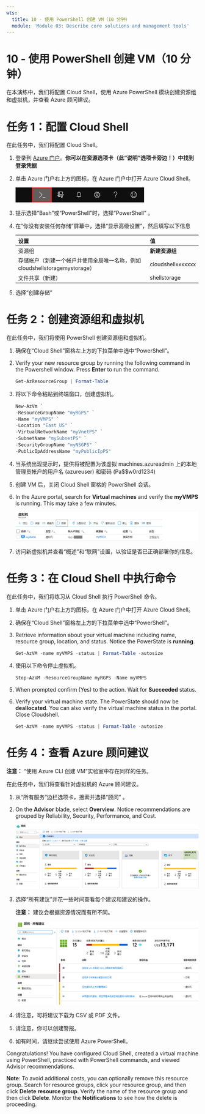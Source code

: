 ```yaml
---
wts:
  title: 10 - 使用 PowerShell 创建 VM（10 分钟）
  module: 'Module 03: Describe core solutions and management tools'
---
```

# <a name="10---create-a-vm-with-powershell-10-min"></a>10 - 使用 PowerShell 创建 VM（10 分钟）

在本演练中，我们将配置 Cloud Shell，使用 Azure PowerShell 模块创建资源组和虚拟机，并查看 Azure 顾问建议。 

# <a name="task-1-configure-the-cloud-shell"></a>任务 1：配置 Cloud Shell 

在此任务中，我们将配置 Cloud Shell。 

1. 登录到 [Azure 门户](https://portal.azure.com)。**你可以在资源选项卡（此“说明”选项卡旁边！）中找到登录凭据**
2. 单击 Azure 门户右上方的图标，在 Azure 门户中打开 Azure Cloud Shell。

    ![Azure 门户“Azure Cloud Shell”图标的屏幕截图。](../images/1002.png)

3. 提示选择“Bash”或“PowerShell”时，选择“PowerShell”  。

4. 在“你没有安装任何存储”屏幕中，选择“显示高级设置”，然后填写以下信息 

    | 设置 | 值 |
    |  -- | -- |
    | 资源组 | **新建资源组** |
    | 存储帐户（新建一个帐户并使用全局唯一名称，例如 cloudshellstoragemystorage） | cloudshellxxxxxxx |
    | 文件共享（新建） | shellstorage |

5. 选择“创建存储”

# <a name="task-2-create-a-resource-group-and-virtual-machine"></a>任务 2：创建资源组和虚拟机

在此任务中，我们将使用 PowerShell 创建资源组和虚拟机。  

1. 确保在“Cloud Shell”窗格左上方的下拉菜单中选中“PowerShell”。

2. Verify your new resource group by running the following command in the Powershell window. Press <bpt id="p1">**</bpt>Enter<ept id="p1">**</ept> to run the command.

    ```PowerShell
    Get-AzResourceGroup | Format-Table
    ```

3. 将以下命令粘贴到终端窗口，创建虚拟机。 

    ```PowerShell
    New-AzVm `
    -ResourceGroupName "myRGPS" `
    -Name "myVMPS" `
    -Location "East US" `
    -VirtualNetworkName "myVnetPS" `
    -SubnetName "mySubnetPS" `
    -SecurityGroupName "myNSGPS" `
    -PublicIpAddressName "myPublicIpPS"
    ```
    
4. 当系统出现提示时，提供将被配置为该虚拟 machines.azureadmin 上的本地管理员帐户的用户名 (azureuser) 和密码 (Pa$$w0rd1234) 

5. 创建 VM 后，关闭 Cloud Shell 窗格的 PowerShell 会话。

6. In the Azure portal, search for <bpt id="p1">**</bpt>Virtual machines<ept id="p1">**</ept> and verify the <bpt id="p2">**</bpt>myVMPS<ept id="p2">**</ept> is running. This may take a few minutes.

    ![此屏幕截图显示了“虚拟机”页面，其中 myVMPS 处于正在运行的状态。](../images/1001.png)

7. 访问新虚拟机并查看“概述”和“联网”设置，以验证是否已正确部署你的信息。 

# <a name="task-3-execute-commands-in-the-cloud-shell"></a>任务 3：在 Cloud Shell 中执行命令

在此任务中，我们将练习从 Cloud Shell 执行 PowerShell 命令。 

1. 单击 Azure 门户右上方的图标，在 Azure 门户中打开 Azure Cloud Shell。

2. 确保在“Cloud Shell”窗格左上方的下拉菜单中选中“PowerShell”。

3. Retrieve information about your virtual machine including name, resource group, location, and status. Notice the PowerState is <bpt id="p1">**</bpt>running<ept id="p1">**</ept>.

    ```PowerShell
    Get-AzVM -name myVMPS -status | Format-Table -autosize
    ```

4. 使用以下命令停止虚拟机。 

    ```PowerShell
    Stop-AzVM -ResourceGroupName myRGPS -Name myVMPS
    ```
5. When prompted confirm (Yes) to the action. Wait for <bpt id="p1">**</bpt>Succeeded<ept id="p1">**</ept> status.

6. Verify your virtual machine state. The PowerState should now be <bpt id="p1">**</bpt>deallocated<ept id="p1">**</ept>. You can also verify the virtual machine status in the portal. Close Cloudshell.

    ```PowerShell
    Get-AzVM -name myVMPS -status | Format-Table -autosize
    ```

# <a name="task-4-review-azure-advisor-recommendations"></a>任务 4：查看 Azure 顾问建议

**注意：** “使用 Azure CLI 创建 VM”实验室中存在同样的任务。 

在此任务中，我们将查看针对虚拟机的 Azure 顾问建议。 

1. 从“所有服务”边栏选项卡，搜索并选择“顾问” 。 

2. On the <bpt id="p1">**</bpt>Advisor<ept id="p1">**</ept> blade, select <bpt id="p2">**</bpt>Overview<ept id="p2">**</ept>. Notice recommendations are grouped by Reliability, Security, Performance, and Cost. 

    ![顾问“概述”页面的屏幕截图。 ](../images/1003.png)

3. 选择“所有建议”并花一些时间查看每个建议和建议的操作。 

    **注意：** 建议会根据资源情况而有所不同。 

    ![顾问“所有建议”页面的屏幕截图。 ](../images/1004.png)

4. 请注意，可将建议下载为 CSV 或 PDF 文件。 

5. 请注意，你可以创建警报。 

6. 如有时间，请继续尝试使用 Azure PowerShell。 

Congratulations! You have configured Cloud Shell, created a virtual machine using PowerShell, practiced with PowerShell commands, and viewed Advisor recommendations.

<bpt id="p1">**</bpt>Note<ept id="p1">**</ept>: To avoid additional costs, you can optionally remove this resource group. Search for resource groups, click your resource group, and then click <bpt id="p1">**</bpt>Delete resource group<ept id="p1">**</ept>. Verify the name of the resource group and then click <bpt id="p1">**</bpt>Delete<ept id="p1">**</ept>. Monitor the <bpt id="p1">**</bpt>Notifications<ept id="p1">**</ept> to see how the delete is proceeding.

